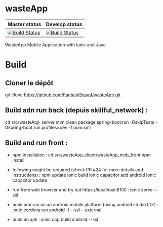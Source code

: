# wasteApp

| Master status | Develop status |
| --- | --- |
|  [![Build Status](https://travis-ci.com/FantastiSquad/wasteApp.svg?branch=master)](https://travis-ci.com/FantastiSquad/wasteApp) | [![Build Status](https://travis-ci.com/FantastiSquad/wasteApp.svg?branch=develop)](https://travis-ci.com/FantastiSquad/wasteApp)

WasteApp Mobile Application with Ionic and Java

# Build

## Cloner le dépôt

git clone https://github.com/FantastiSquad/wasteApp.git

## Build adn run back (depuis skillful_network) :
cd src/wasteApp_server
mvn clean package spring-boot:run -DskipTests -Dspring-boot.run.profiles=dev -f pom.xml 

## Build and run front :
- npm installation :
cd src/wasteApp_client/wasteApp_mob_front
npm install

- following mught be required (check PR #24 for more details and instructions) :
npm update
ionic build
ionic capacitor add android
ionic capacitor update

- run from web browser and try out https://localhost:8100 :
ionic serve --ssl

- build and run on an android mobile platform (using android studio IDE) :
ionic cordova run android -l --ssl --external

- build an apk : 
ionic cap build android --ssl

